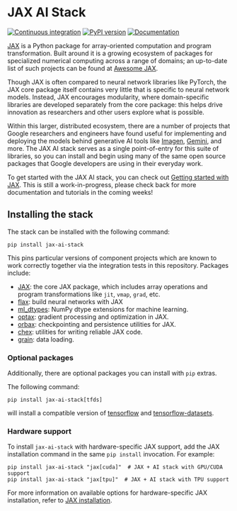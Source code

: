 # JAX AI Stack
[![Continuous integration](https://github.com/jax-ml/jax-ai-stack/actions/workflows/test.yaml/badge.svg)](https://github.com/jax-ml/jax-ai-stack/actions/workflows/test.yaml/)
[![PyPI version](https://img.shields.io/pypi/v/jax-ai-stack)](https://pypi.org/project/jax-ai-stack/)
[![Documentation](https://img.shields.io/badge/Tutorials-latest-orange)](https://jax-ai-stack.readthedocs.io/en/latest/index.html)

[JAX](http://github.com/jax-ml/jax) is a Python package for array-oriented
computation and program transformation. Built around it is a growing ecosystem
of packages for specialized numerical computing across a range of domains; an
up-to-date list of such projects can be found at
[Awesome JAX](https://github.com/n2cholas/awesome-jax).

Though JAX is often compared to neural network libraries like PyTorch, the JAX
core package itself contains very little that is specific to neural network
models. Instead, JAX encourages modularity, where domain-specific libraries
are developed separately from the core package: this helps drive innovation
as researchers and other users explore what is possible.

Within this larger, distributed ecosystem, there are a number of projects that
Google researchers and engineers have found useful for implementing and deploying
the models behind generative AI tools like [Imagen](https://imagen.research.google/),
[Gemini](https://gemini.google.com/), and more. The JAX AI stack serves as a
single point-of-entry for this suite of libraries, so you can install and begin
using many of the same open source packages that Google developers are using
in their everyday work.

To get started with the JAX AI stack, you can check out [Getting started with JAX](
https://github.com/jax-ml/jax-ai-stack/blob/main/docs/source/getting_started.md).
This is still a work-in-progress, please check back for more documentation and tutorials
in the coming weeks!

## Installing the stack

The stack can be installed with the following command:
```
pip install jax-ai-stack
```
This pins particular versions of component projects which are known to work correctly
together via the integration tests in this repository. Packages include:

- [JAX](http://github.com/google/jax): the core JAX package, which includes array operations
  and program transformations like `jit`, `vmap`, `grad`, etc.
- [flax](http://github.com/google/flax): build neural networks with JAX
- [ml_dtypes](http://github.com/jax-ml/ml_dtypes): NumPy dtype extensions for machine learning.
- [optax](https://github.com/google-deepmind/optax): gradient processing and optimization in JAX.
- [orbax](https://github.com/google/orbax): checkpointing and persistence utilities for JAX.
- [chex](https://github.com/google-deepmind/chex): utilities for writing reliable JAX code.
- [grain](https://github.com/google/grain): data loading.

### Optional packages

Additionally, there are optional packages you can install with `pip` extras.

The following command:
```
pip install jax-ai-stack[tfds]
```
will install a compatible version of
[tensorflow](https://github.com/tensorflow/tensorflow)
and [tensorflow-datasets](https://github.com/tensorflow/datasets).

### Hardware support

To install `jax-ai-stack` with hardware-specific JAX support, add the JAX installation
command in the same `pip install` invocation. For example:
```
pip install jax-ai-stack "jax[cuda]"  # JAX + AI stack with GPU/CUDA support
pip install jax-ai-stack "jax[tpu]"  # JAX + AI stack with TPU support
```
For more information on available options for hardware-specific JAX installation, refer
to [JAX installation](https://docs.jax.dev/en/latest/installation.html).
